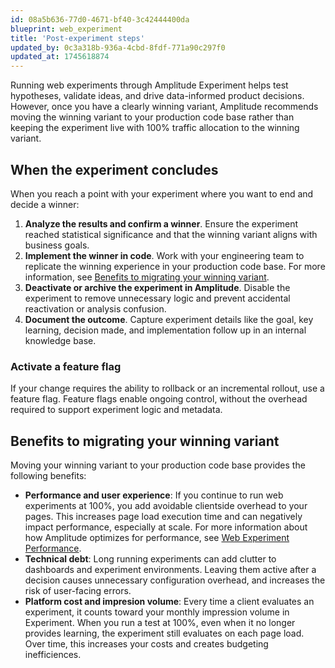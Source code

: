 ```yaml
---
id: 08a5b636-77d0-4671-bf40-3c42444400da
blueprint: web_experiment
title: 'Post-experiment steps'
updated_by: 0c3a318b-936a-4cbd-8fdf-771a90c297f0
updated_at: 1745618874
---
```

Running web experiments through Amplitude Experiment helps test hypotheses, validate ideas, and drive data-informed product decisions. However, once you have a clearly winning variant, Amplitude recommends moving the winning variant to your production code base rather than keeping the experiment live with 100% traffic allocation to the winning variant.

## When the experiment concludes

When you reach a point with your experiment where you want to end and decide a winner:

1. **Analyze the results and confirm a winner**. Ensure the experiment reached statistical significance and that the winning variant aligns with business goals.
2. **Implement the winner in code**. Work with your engineering team to replicate the winning experience in your production code base. For more information, see [Benefits to migrating your winning variant](#benefits-to-migrating-your-winning-variant).
3. **Deactivate or archive the experiment in Amplitude**. Disable the experiment to remove unnecessary logic and prevent accidental reactivation or analysis confusion.
4. **Document the outcome**. Capture experiment details like the goal, key learning, decision made, and implementation follow up in an internal knowledge base.

### Activate a feature flag

If your change requires the ability to rollback or an incremental rollout, use a feature flag. Feature flags enable ongoing control, without the overhead required to support experiment logic and metadata.

## Benefits to migrating your winning variant

Moving your winning variant to your production code base provides the following benefits:

- **Performance and user experience**: If you continue to run web experiments at 100%, you add avoidable clientside overhead to your pages. This increases page load execution time and can negatively impact performance, especially at scale. For more information about how Amplitude optimizes for performance, see [Web Experiment Performance](/docs/web-experiment/performance).
- **Technical debt**: Long running experiments can add clutter to dashboards and experiment environments. Leaving them active after a decision causes unnecessary configuration overhead, and increases the risk of user-facing errors.
- **Platform cost and impresion volume**: Every time a client evaluates an experiment, it counts toward your monthly impression volume in Experiment. When you run a test at 100%, even when it no longer provides learning, the experiment still evaluates on each page load. Over time, this increases your costs and creates budgeting inefficiences.




